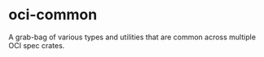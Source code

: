 # oci-common

A grab-bag of various types and utilities that are common across multiple OCI spec crates.
